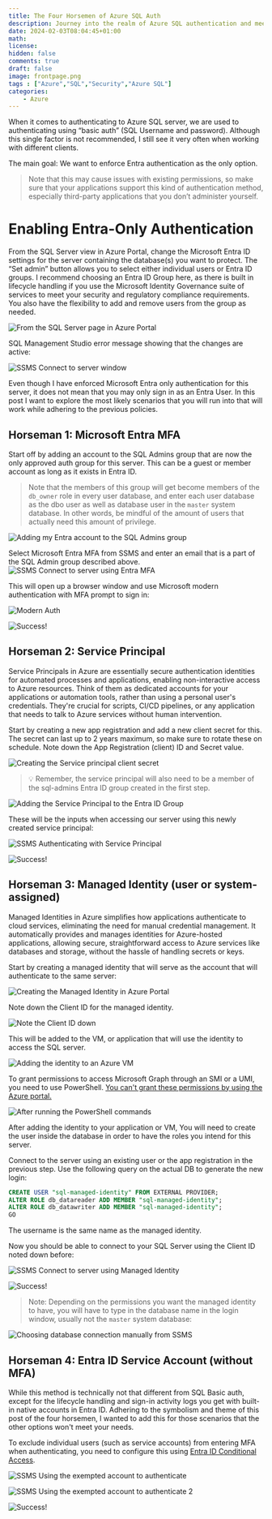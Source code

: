 ```yaml
---
title: The Four Horsemen of Azure SQL Auth
description: Journey into the realm of Azure SQL authentication and meet the four powerful "horsemen" that can secure your SQL server. From Microsoft Entra MFA to Service Principals, Managed Identities, and Entra ID Service Accounts, explore unique methods with step-by-step guidance and helpful visuals.
date: 2024-02-03T08:04:45+01:00
math: 
license: 
hidden: false
comments: true
draft: false
image: frontpage.png
tags : ["Azure","SQL","Security","Azure SQL"]
categories:
    - Azure
---
```


When it comes to authenticating to Azure SQL server, we are used to authenticating using “basic auth” (SQL Username and password). Although this single factor is not recommended, I still see it very often when working with different clients. 

The main goal: We want to enforce Entra authentication as the only option. 

> Note that this may cause issues with existing permissions, so make sure that your applications support this kind of authentication method, especially third-party applications that you don’t administer yourself. 

# Enabling Entra-Only Authentication

From the SQL Server view in Azure Portal, change the Microsoft Entra ID settings for the server containing the database(s) you want to protect. The “Set admin” button allows you to select either individual users or Entra ID groups. I recommend choosing an Entra ID Group here, as there is built in lifecycle handling if you use the Microsoft Identity Governance suite of services to meet your security and regulatory compliance requirements. You also have the flexibility to add and remove users from the group as needed.

![From the SQL Server page in Azure Portal](1.jpg)

SQL Management Studio error message showing that the changes are active:

![SSMS Connect to server window](2.jpg)

Even though I have enforced Microsoft Entra only authentication for this server, it does not mean that you may only sign in as an Entra User. In this post I want to explore the most likely scenarios that you will run into that will work while adhering to the previous policies.

## Horseman 1: Microsoft Entra MFA
Start off by adding an account to the SQL Admins group that are now the only approved auth group for this server. This can be a guest or member account as long as it exists in Entra ID. 

> Note that the members of this group will get become members of the `db_owner` role in every user database, and enter each user database as the dbo user as well as database user in the `master` system database. In other words, be mindful of the amount of users that actually need this amount of privilege.

![Adding my Entra account to the SQL Admins group](2-2.png)

Select Microsoft Entra MFA from SSMS and enter an email that is a part of the SQL Admin group described above.
![SSMS Connect to server using Entra MFA](3.jpg)

This will open up a browser window and use Microsoft modern authentication with MFA prompt to sign in:

![Modern Auth](4.jpg)

![Success!](4a.png)

## Horseman 2: Service Principal
Service Principals in Azure are essentially secure authentication identities for automated processes and applications, enabling non-interactive access to Azure resources. Think of them as dedicated accounts for your applications or automation tools, rather than using a personal user's credentials. They're crucial for scripts, CI/CD pipelines, or any application that needs to talk to Azure services without human intervention.

Start by creating a new app registration and add a new client secret for this. The secret can last up to 2 years maximum, so make sure to rotate these on schedule. Note down the App Registration (client) ID and Secret value. 

![Creating the Service principal client secret](5.jpg)

> 💡 Remember, the service principal will also need to be a member of the sql-admins Entra ID group created in the first step. 

![Adding the Service Principal to the Entra ID Group](5a.png)

These will be the inputs when accessing our server using this newly created service principal:

![SSMS Authenticating with Service Principal](6.jpg)

![Success!](6a.png)

## Horseman 3: Managed Identity (user or system-assigned)
Managed Identities in Azure simplifies how applications authenticate to cloud services, eliminating the need for manual credential management. It automatically provides and manages identities for Azure-hosted applications, allowing secure, straightforward access to Azure services like databases and storage, without the hassle of handling secrets or keys. 

Start by creating a managed identity that will serve as the account that will authenticate to the same server: 

![Creating the Managed Identity in Azure Portal](7.jpg)

Note down the Client ID for the managed identity.

![Note the Client ID down](8.jpg)

This will be added to the VM, or application that will use the identity to access the SQL server.

![Adding the identity to an Azure VM](9.jpg)

To grant permissions to access Microsoft Graph through an SMI or a UMI, you need to use PowerShell. [You can't grant these permissions by using the Azure portal.](https://learn.microsoft.com/en-us/azure/azure-sql/database/authentication-azure-ad-user-assigned-managed-identity?view=azuresql#permissions )

![After running the PowerShell commands](10.png)

After adding the identity to your application or VM, You will need to create the user inside the database in order to have the roles you intend for this server.

Connect to the server using an existing user or the app registration in the previous step. Use the following query on the actual DB to generate the new login:

```SQL
CREATE USER "sql-managed-identity" FROM EXTERNAL PROVIDER;
ALTER ROLE db_datareader ADD MEMBER "sql-managed-identity";
ALTER ROLE db_datawriter ADD MEMBER "sql-managed-identity";
GO
```
The username is the same name as the managed identity.

Now you should be able to connect to your SQL Server using the Client ID noted down before:

![SSMS Connect to server using Managed Identity](11.png)

![Success!](12a.png)

> Note: Depending on the permissions you want the managed identity to have, you will have to type in the database name in the login window, usually not the `master` system database:  

![Choosing database connection manually from SSMS](12.png)

## Horseman 4: Entra ID Service Account (without MFA)
While this method is technically not that different from SQL Basic auth, except for the lifecycle handling and sign-in activity logs you get with built-in native accounts in Entra ID. Adhering to the symbolism and theme of this post of the four horsemen, I wanted to add this for those scenarios that the other options won't meet your needs.

To exclude individual users (such as service accounts) from entering MFA when authenticating, you need to configure this using [Entra ID Conditional Access](https://learn.microsoft.com/en-us/entra/id-governance/conditional-access-exclusion). 

![SSMS Using the exempted account to authenticate](13.png)

![SSMS Using the exempted account to authenticate 2](14.png)

![Success!](15.png)